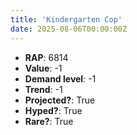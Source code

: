 ```yaml
---
title: 'Kindergarten Cop'
date: 2025-08-06T00:00:00Z
---
```

- **RAP**: 6814
- **Value**: -1
- **Demand level**: -1
- **Trend**: -1
- **Projected?**: True
- **Hyped?**: True
- **Rare?**: True
